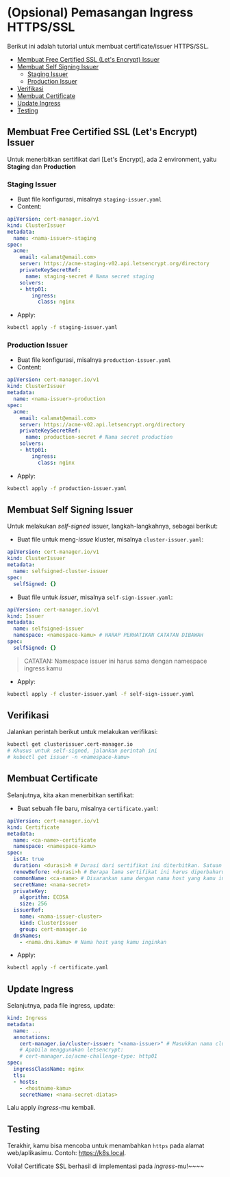 # (Opsional) Pemasangan Ingress HTTPS/SSL #
Berikut ini adalah tutorial untuk membuat certificate/issuer HTTPS/SSL.

- [Membuat Free Certified SSL (Let's Encrypt) Issuer](#membuat-free-certified-ssl-lets-encrypt-issuer)
- [Membuat Self Signing Issuer](#membuat-self-signing-issuer)
  - [Staging Issuer](#staging-issuer)
  - [Production Issuer](#production-issuer)
- [Verifikasi](#verifikasi)
- [Membuat Certificate](#membuat-certificate)
- [Update Ingress](#update-ingress)
- [Testing](#testing)

## Membuat Free Certified SSL (Let's Encrypt) Issuer ##
Untuk menerbitkan sertifikat dari [Let's Encrypt], ada 2 environment, yaitu **Staging** dan **Production**

### Staging Issuer ###
- Buat file konfigurasi, misalnya `staging-issuer.yaml`
- Content:
```yaml
apiVersion: cert-manager.io/v1
kind: ClusterIssuer
metadata:
  name: <nama-issuer>-staging
spec:
  acme:
    email: <alamat@email.com>
    server: https://acme-staging-v02.api.letsencrypt.org/directory
    privateKeySecretRef:
      name: staging-secret # Nama secret staging
    solvers:
    - http01:
        ingress:
          class: nginx
```
- Apply:
```bash
kubectl apply -f staging-issuer.yaml
```

### Production Issuer ####
- Buat file konfigurasi, misalnya `production-issuer.yaml`
- Content:
```yaml
apiVersion: cert-manager.io/v1
kind: ClusterIssuer
metadata:
  name: <nama-issuer>-production
spec:
  acme:
    email: <alamat@email.com>
    server: https://acme-v02.api.letsencrypt.org/directory
    privateKeySecretRef:
      name: production-secret # Nama secret production
    solvers:
    - http01:
        ingress:
          class: nginx
```
- Apply:
```bash
kubectl apply -f production-issuer.yaml
```

## Membuat Self Signing Issuer ##
Untuk melakukan *self-signed* issuer, langkah-langkahnya, sebagai berikut:

- Buat file untuk meng-*issue* kluster, misalnya `cluster-issuer.yaml`:
```yaml
apiVersion: cert-manager.io/v1
kind: ClusterIssuer
metadata:
  name: selfsigned-cluster-issuer
spec:
  selfSigned: {}
```
- Buat file untuk *issuer*, misalnya `self-sign-issuer.yaml`:
```yaml
apiVersion: cert-manager.io/v1
kind: Issuer
metadata:
  name: selfsigned-issuer
  namespace: <namespace-kamu> # HARAP PERHATIKAN CATATAN DIBAWAH
spec:
  selfSigned: {}
```

> CATATAN: Namespace issuer ini harus sama dengan namespace ingress kamu

- Apply:
```bash
kubectl apply -f cluster-issuer.yaml -f self-sign-issuer.yaml
```

## Verifikasi ##
Jalankan perintah berikut untuk melakukan verifikasi:
```bash
kubectl get clusterissuer.cert-manager.io
# Khusus untuk self-signed, jalankan perintah ini
# kubectl get issuer -n <namespace-kamu>
```

## Membuat Certificate ##
Selanjutnya, kita akan menerbitkan sertifikat:
- Buat sebuah file baru, misalnya `certificate.yaml`:
```yaml
apiVersion: cert-manager.io/v1
kind: Certificate
metadata:
  name: <ca-name>-certificate
  namespace: <namespace-kamu>
spec:
  isCA: true  
  duration: <durasi>h # Durasi dari sertifikat ini diterbitkan. Satuan waktu yang diperbolahkan hanya jam (h), menit (m) dan detik (s). Contoh: untuk durasi 1 bulan, maka: 720h
  renewBefore: <durasi>h # Berapa lama sertifikat ini harus diperbaharui sejak expired. Satuan sama dengan "durasi" diatas.
  commonName: <ca-name> # Disarankan sama dengan nama host yang kamu inginkan (FQDN)
  secretName: <nama-secret>
  privateKey:
    algorithm: ECDSA
    size: 256
  issuerRef:
    name: <nama-issuer-cluster>
    kind: ClusterIssuer
    group: cert-manager.io
  dnsNames:
    - <nama.dns.kamu> # Nama host yang kamu inginkan
```
- Apply:
```bash
kubectl apply -f certificate.yaml
```

## Update Ingress ##
Selanjutnya, pada file ingress, update:
```yaml
kind: Ingress
metadata:
  name: ...
  annotations:
    cert-manager.io/cluster-issuer: "<nama-issuer>" # Masukkan nama cluster issuer diatas. (Ingat, bukan nama issuer tapi nama cluster issuer)
    # Apabila menggunakan letsencrypt:
    # cert-manager.io/acme-challenge-type: http01
spec:
  ingressClassName: nginx
  tls:
  - hosts:
    - <hostname-kamu>
    secretName: <nama-secret-diatas>
```

Lalu apply *ingress*-mu kembali.

## Testing ##
Terakhir, kamu bisa mencoba untuk menambahkan `https` pada alamat web/aplikasimu. Contoh: https://k8s.local.

Voila! Certificate SSL berhasil di implementasi pada *ingress*-mu!~~~~
